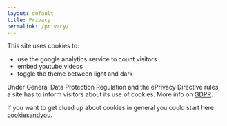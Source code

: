 ```yaml
---
layout: default
title: Privacy
permalink: /privacy/
---
```


This site uses cookies to:
- use the google analytics service to count visitors
- embed youtube videos
- toggle the theme between light and dark


Under General Data Protection Regulation and the ePrivacy Directive rules, a site has to inform visitors about its use of cookies. More info on <a href="https://ico.org.uk/for-organisations/guide-to-data-protection/guide-to-the-general-data-protection-regulation-gdpr/">GDPR</a>. 


If you want to get clued up about cookies in general you could start here <a href="https://www.cookiesandyou.com/">cookiesandyou</a>.

